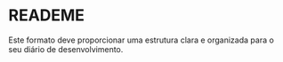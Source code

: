 # READEME

Este formato deve proporcionar uma estrutura clara e organizada para o seu diário de desenvolvimento.